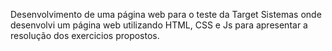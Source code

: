 Desenvolvimento de uma página web para o teste da Target Sistemas onde desenvolvi um página web utilizando HTML, CSS e Js para apresentar a resolução dos exercicios propostos.
